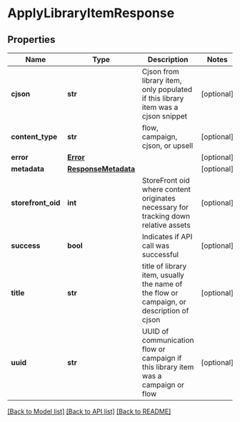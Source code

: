 # ApplyLibraryItemResponse

## Properties
Name | Type | Description | Notes
------------ | ------------- | ------------- | -------------
**cjson** | **str** | Cjson from library item, only populated if this library item was a cjson snippet | [optional] 
**content_type** | **str** | flow, campaign, cjson, or upsell | [optional] 
**error** | [**Error**](Error.md) |  | [optional] 
**metadata** | [**ResponseMetadata**](ResponseMetadata.md) |  | [optional] 
**storefront_oid** | **int** | StoreFront oid where content originates necessary for tracking down relative assets | [optional] 
**success** | **bool** | Indicates if API call was successful | [optional] 
**title** | **str** | title of library item, usually the name of the flow or campaign, or description of cjson | [optional] 
**uuid** | **str** | UUID of communication flow or campaign if this library item was a campaign or flow | [optional] 

[[Back to Model list]](../README.md#documentation-for-models) [[Back to API list]](../README.md#documentation-for-api-endpoints) [[Back to README]](../README.md)


